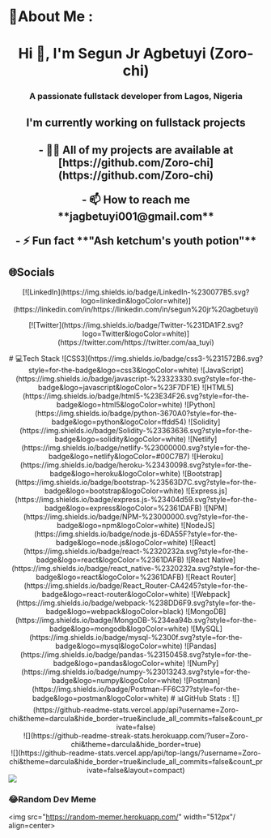 # 💫About Me :
<h1 align="center">Hi 👋, I'm Segun Jr Agbetuyi (Zoro-chi)</h1>
<h3 align="center">A passionate fullstack developer from Lagos, Nigeria</h3>

<h2 align="center"> I'm currently working on fullstack projects <h2>


<p align="center"> - 👨‍💻 All of my projects are available at [https://github.com/Zoro-chi](https://github.com/Zoro-chi) </p>

<p align="center"> - 📫 How to reach me **jagbetuyi001@gmail.com** </p>

<p align="center"> - ⚡ Fun fact **"Ash ketchum's youth potion"** </p>


## 🌐Socials
<p align="center">[![LinkedIn](https://img.shields.io/badge/LinkedIn-%230077B5.svg?logo=linkedin&logoColor=white)](https://linkedin.com/in/https://linkedin.com/in/segun%20jr%20agbetuyi) </p> <p align="center">[![Twitter](https://img.shields.io/badge/Twitter-%231DA1F2.svg?logo=Twitter&logoColor=white)](https://twitter.com/https://twitter.com/aa_tuyi) </p>

  <div align="center">
# 💻Tech Stack
![CSS3](https://img.shields.io/badge/css3-%231572B6.svg?style=for-the-badge&logo=css3&logoColor=white) ![JavaScript](https://img.shields.io/badge/javascript-%23323330.svg?style=for-the-badge&logo=javascript&logoColor=%23F7DF1E) ![HTML5](https://img.shields.io/badge/html5-%23E34F26.svg?style=for-the-badge&logo=html5&logoColor=white) ![Python](https://img.shields.io/badge/python-3670A0?style=for-the-badge&logo=python&logoColor=ffdd54) ![Solidity](https://img.shields.io/badge/Solidity-%23363636.svg?style=for-the-badge&logo=solidity&logoColor=white) ![Netlify](https://img.shields.io/badge/netlify-%23000000.svg?style=for-the-badge&logo=netlify&logoColor=#00C7B7) ![Heroku](https://img.shields.io/badge/heroku-%23430098.svg?style=for-the-badge&logo=heroku&logoColor=white) ![Bootstrap](https://img.shields.io/badge/bootstrap-%23563D7C.svg?style=for-the-badge&logo=bootstrap&logoColor=white) ![Express.js](https://img.shields.io/badge/express.js-%23404d59.svg?style=for-the-badge&logo=express&logoColor=%2361DAFB) ![NPM](https://img.shields.io/badge/NPM-%23000000.svg?style=for-the-badge&logo=npm&logoColor=white) ![NodeJS](https://img.shields.io/badge/node.js-6DA55F?style=for-the-badge&logo=node.js&logoColor=white) ![React](https://img.shields.io/badge/react-%2320232a.svg?style=for-the-badge&logo=react&logoColor=%2361DAFB) ![React Native](https://img.shields.io/badge/react_native-%2320232a.svg?style=for-the-badge&logo=react&logoColor=%2361DAFB) ![React Router](https://img.shields.io/badge/React_Router-CA4245?style=for-the-badge&logo=react-router&logoColor=white) ![Webpack](https://img.shields.io/badge/webpack-%238DD6F9.svg?style=for-the-badge&logo=webpack&logoColor=black) ![MongoDB](https://img.shields.io/badge/MongoDB-%234ea94b.svg?style=for-the-badge&logo=mongodb&logoColor=white) ![MySQL](https://img.shields.io/badge/mysql-%2300f.svg?style=for-the-badge&logo=mysql&logoColor=white) ![Pandas](https://img.shields.io/badge/pandas-%23150458.svg?style=for-the-badge&logo=pandas&logoColor=white) ![NumPy](https://img.shields.io/badge/numpy-%23013243.svg?style=for-the-badge&logo=numpy&logoColor=white) ![Postman](https://img.shields.io/badge/Postman-FF6C37?style=for-the-badge&logo=postman&logoColor=white)
# 📊GitHub Stats :
![](https://github-readme-stats.vercel.app/api?username=Zoro-chi&theme=darcula&hide_border=true&include_all_commits=false&count_private=false)<br/>
![](https://github-readme-streak-stats.herokuapp.com/?user=Zoro-chi&theme=darcula&hide_border=true)<br/>
![](https://github-readme-stats.vercel.app/api/top-langs/?username=Zoro-chi&theme=darcula&hide_border=true&include_all_commits=false&count_private=false&layout=compact)
  </div>

<img src="https://www.codewars.com/users/Zoro-chi_/badges/large" align="center">

### 😂Random Dev Meme
<img src="https://random-memer.herokuapp.com/" width="512px"/ align=center>


